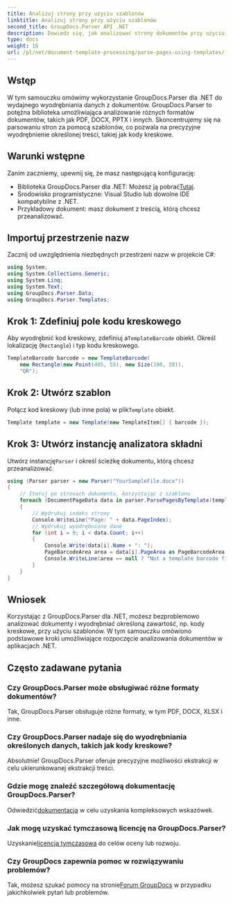 ```yaml
---
title: Analizuj strony przy użyciu szablonów
linktitle: Analizuj strony przy użyciu szablonów
second_title: GroupDocs.Parser API .NET
description: Dowiedz się, jak analizować strony dokumentów przy użyciu szablonów w platformie .NET za pomocą GroupDocs.Parser. Wydajnie wyodrębniaj określoną treść dla swoich aplikacji.
type: docs
weight: 16
url: /pl/net/document-template-processing/parse-pages-using-templates/
---
```

## Wstęp
W tym samouczku omówimy wykorzystanie GroupDocs.Parser dla .NET do wydajnego wyodrębniania danych z dokumentów. GroupDocs.Parser to potężna biblioteka umożliwiająca analizowanie różnych formatów dokumentów, takich jak PDF, DOCX, PPTX i innych. Skoncentrujemy się na parsowaniu stron za pomocą szablonów, co pozwala na precyzyjne wyodrębnienie określonej treści, takiej jak kody kreskowe.
## Warunki wstępne
Zanim zaczniemy, upewnij się, że masz następującą konfigurację:
-  Biblioteka GroupDocs.Parser dla .NET: Możesz ją pobrać[Tutaj](https://releases.groupdocs.com/parser/net/).
- Środowisko programistyczne: Visual Studio lub dowolne IDE kompatybilne z .NET.
- Przykładowy dokument: masz dokument z treścią, którą chcesz przeanalizować.

## Importuj przestrzenie nazw
Zacznij od uwzględnienia niezbędnych przestrzeni nazw w projekcie C#:
```csharp
using System;
using System.Collections.Generic;
using System.Linq;
using System.Text;
using GroupDocs.Parser.Data;
using GroupDocs.Parser.Templates;
```
## Krok 1: Zdefiniuj pole kodu kreskowego
 Aby wyodrębnić kod kreskowy, zdefiniuj a`TemplateBarcode` obiekt. Określ lokalizację (`Rectangle`) i typ kodu kreskowego.
```csharp
TemplateBarcode barcode = new TemplateBarcode(
    new Rectangle(new Point(405, 55), new Size(100, 50)),
    "QR");
```
## Krok 2: Utwórz szablon
 Połącz kod kreskowy (lub inne pola) w plik`Template` obiekt.
```csharp
Template template = new Template(new TemplateItem[] { barcode });
```
## Krok 3: Utwórz instancję analizatora składni
 Utwórz instancję`Parser` i określ ścieżkę dokumentu, którą chcesz przeanalizować.
```csharp
using (Parser parser = new Parser("YourSampleFile.docx"))
{
    // Iteruj po stronach dokumentu, korzystając z szablonu
    foreach (DocumentPageData data in parser.ParsePagesByTemplate(template))
    {
        // Wydrukuj indeks strony
        Console.WriteLine("Page: " + data.PageIndex);
        // Wydrukuj wyodrębnione dane
        for (int i = 0; i < data.Count; i++)
        {
            Console.Write(data[i].Name + ": ");
            PageBarcodeArea area = data[i].PageArea as PageBarcodeArea;
            Console.WriteLine(area == null ? "Not a template barcode field" : area.Value);
        }
    }
}
```

## Wniosek
Korzystając z GroupDocs.Parser dla .NET, możesz bezproblemowo analizować dokumenty i wyodrębniać określoną zawartość, np. kody kreskowe, przy użyciu szablonów. W tym samouczku omówiono podstawowe kroki umożliwiające rozpoczęcie analizowania dokumentów w aplikacjach .NET.

## Często zadawane pytania
### Czy GroupDocs.Parser może obsługiwać różne formaty dokumentów?
Tak, GroupDocs.Parser obsługuje różne formaty, w tym PDF, DOCX, XLSX i inne.
### Czy GroupDocs.Parser nadaje się do wyodrębniania określonych danych, takich jak kody kreskowe?
Absolutnie! GroupDocs.Parser oferuje precyzyjne możliwości ekstrakcji w celu ukierunkowanej ekstrakcji treści.
### Gdzie mogę znaleźć szczegółową dokumentację GroupDocs.Parser?
 Odwiedzić[dokumentacja](https://reference.groupdocs.com/parser/net/) w celu uzyskania kompleksowych wskazówek.
### Jak mogę uzyskać tymczasową licencję na GroupDocs.Parser?
 Uzyskanie[licencja tymczasowa](https://purchase.groupdocs.com/temporary-license/) do celów oceny lub rozwoju.
### Czy GroupDocs zapewnia pomoc w rozwiązywaniu problemów?
 Tak, możesz szukać pomocy na stronie[Forum GroupDocs](https://forum.groupdocs.com/c/parser/17) w przypadku jakichkolwiek pytań lub problemów.